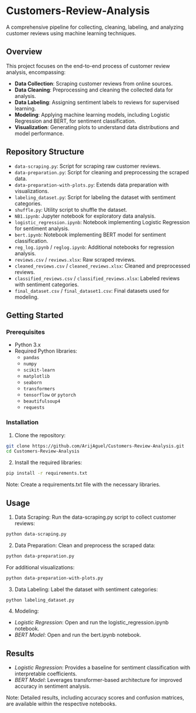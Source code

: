 # Customers-Review-Analysis

A comprehensive pipeline for collecting, cleaning, labeling, and analyzing customer reviews using machine learning techniques.

## Overview

This project focuses on the end-to-end process of customer review analysis, encompassing:
* **Data Collection**: Scraping customer reviews from online sources.
* **Data Cleaning**: Preprocessing and cleaning the collected data for analysis.
* **Data Labeling**: Assigning sentiment labels to reviews for supervised learning.
* **Modeling**: Applying machine learning models, including Logistic Regression and BERT, for sentiment classification.
* **Visualization**: Generating plots to understand data distributions and model performance.

## Repository Structure

* `data-scraping.py`: Script for scraping raw customer reviews.
* `data-preparation.py`: Script for cleaning and preprocessing the scraped data.
* `data-preparation-with-plots.py`: Extends data preparation with visualizations.
* `labeling_dataset.py`: Script for labeling the dataset with sentiment categories.
* `shuffle.py`: Utility script to shuffle the dataset.
* `NB1.ipynb`: Jupyter notebook for exploratory data analysis.
* `logistic_regression.ipynb`: Notebook implementing Logistic Regression for sentiment analysis.
* `bert.ipynb`: Notebook implementing BERT model for sentiment classification.
* `reg_log.ipynb` / `reglog.ipynb`: Additional notebooks for regression analysis.
* `reviews.csv` / `reviews.xlsx`: Raw scraped reviews.
* `cleaned_reviews.csv` / `cleaned_reviews.xlsx`: Cleaned and preprocessed reviews.
* `classified_reviews.csv` / `classified_reviews.xlsx`: Labeled reviews with sentiment categories.
* `final_dataset.csv` / `final_dataset1.csv`: Final datasets used for modeling.

## Getting Started

### Prerequisites

* Python 3.x
* Required Python libraries:
   * `pandas`
   * `numpy`
   * `scikit-learn`
   * `matplotlib`
   * `seaborn`
   * `transformers`
   * `tensorflow` or `pytorch`
   * `beautifulsoup4`
   * `requests`

### Installation

1. Clone the repository:

```bash
git clone https://github.com/ArijAguel/Customers-Review-Analysis.git
cd Customers-Review-Analysis
```

2. Install the required libraries:

```bash
pip install -r requirements.txt
```
Note: Create a requirements.txt file with the necessary libraries.

## Usage

1. Data Scraping:
Run the data-scraping.py script to collect customer reviews:

```bash
python data-scraping.py
```

2. Data Preparation:
Clean and preprocess the scraped data:

```bash
python data-preparation.py
```

For additional visualizations:
```bash
python data-preparation-with-plots.py
```

3. Data Labeling:
Label the dataset with sentiment categories:

```bash
python labeling_dataset.py
```

4. Modeling:

* *Logistic Regression*:
Open and run the logistic_regression.ipynb notebook.
* *BERT Model*:
Open and run the bert.ipynb notebook.



## Results

* *Logistic Regression*: Provides a baseline for sentiment classification with interpretable coefficients.
* *BERT Model*: Leverages transformer-based architecture for improved accuracy in sentiment analysis.

Note: Detailed results, including accuracy scores and confusion matrices, are available within the respective notebooks.
